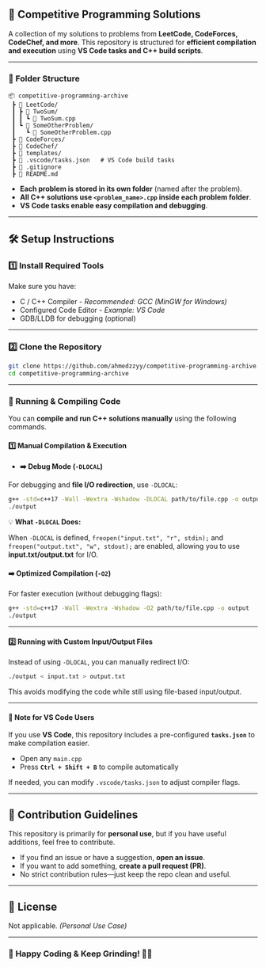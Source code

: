 ## **🚀 Competitive Programming Solutions**
A collection of my solutions to problems from **LeetCode, CodeForces, CodeChef, and more**. This repository is structured for **efficient compilation and execution** using **VS Code tasks and C++ build scripts**.

---

### **📂 Folder Structure**
```
📦 competitive-programming-archive
 ┣ 📂 LeetCode/
 ┃ ┣ 📂 TwoSum/
 ┃ ┃ ┗ 📜 TwoSum.cpp
 ┃ ┗ 📂 SomeOtherProblem/
 ┃   ┗ 📜 SomeOtherProblem.cpp
 ┣ 📂 CodeForces/
 ┣ 📂 CodeChef/
 ┣ 📂 templates/
 ┣ 📜 .vscode/tasks.json   # VS Code build tasks
 ┣ 📜 .gitignore
 ┣ 📜 README.md
```
- **Each problem is stored in its own folder** (named after the problem).  
- **All C++ solutions use `<problem_name>.cpp` inside each problem folder**.  
- **VS Code tasks enable easy compilation and debugging**.

---

## **🛠️ Setup Instructions**
### **1️⃣ Install Required Tools**
Make sure you have:
- C / C++ Compiler - *Recommended: GCC (MinGW for Windows)*
- Configured Code Editor - *Example: VS Code*
- GDB/LLDB for debugging (optional)

---

### **2️⃣ Clone the Repository**
```sh
git clone https://github.com/ahmedzzyy/competitive-programming-archive.git
cd competitive-programming-archive
```

---

### **🚀 Running & Compiling Code**
You can **compile and run C++ solutions manually** using the following commands.  

#### **1️⃣ Manual Compilation & Execution**
- **➡️ Debug Mode (`-DLOCAL`)**

For debugging and **file I/O redirection**, use `-DLOCAL`:  

```sh
g++ -std=c++17 -Wall -Wextra -Wshadow -DLOCAL path/to/file.cpp -o output
./output
```

💡 **What `-DLOCAL` Does:**  

When `-DLOCAL` is defined, `freopen("input.txt", "r", stdin);` and `freopen("output.txt", "w", stdout);` are enabled, allowing you to use **input.txt/output.txt** for I/O.

#### **➡️ Optimized Compilation (`-O2`)**

For faster execution (without debugging flags):  
```sh
g++ -std=c++17 -Wall -Wextra -Wshadow -O2 path/to/file.cpp -o output
./output
```

---

#### **2️⃣ Running with Custom Input/Output Files**
Instead of using `-DLOCAL`, you can manually redirect I/O:  
```sh
./output < input.txt > output.txt
```
This avoids modifying the code while still using file-based input/output.

---

#### **📌 Note for VS Code Users**
If you use **VS Code**, this repository includes a pre-configured **`tasks.json`** to make compilation easier.  
- Open any `main.cpp`
- Press **`Ctrl + Shift + B`** to compile automatically  

If needed, you can modify `.vscode/tasks.json` to adjust compiler flags.  

---

## **📝 Contribution Guidelines**  

This repository is primarily for **personal use**, but if you have useful additions, feel free to contribute.  

- If you find an issue or have a suggestion, **open an issue**.  
- If you want to add something, **create a pull request (PR)**.  
- No strict contribution rules—just keep the repo clean and useful.  

---

## **📜 License**
Not applicable. *(Personal Use Case)*

---

### **🎯 Happy Coding & Keep Grinding! 💪🔥**